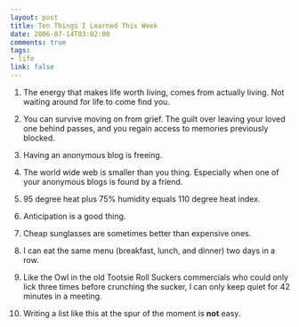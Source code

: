 ```yaml
--- 
layout: post
title: Ten Things I Learned This Week
date: 2006-07-14T03:02:00
comments: true
tags:
- life
link: false
---
```

1. The energy that makes life worth living, comes from actually living. Not waiting around for life to come find you.

2. You can survive moving on from grief. The guilt over leaving your loved one behind passes, and you regain access to memories previously blocked.

3. Having an anonymous blog is freeing.

4. The world wide web is smaller than you thing. Especially when one of your anonymous blogs is found by a friend.

5. 95 degree heat plus 75% humidity equals 110 degree heat index.

6. Anticipation is a good thing.

7. Cheap sunglasses are sometimes better than expensive ones.

8. I can eat the same menu (breakfast, lunch, and dinner) two days in a row.

9. Like the Owl in the old Tootsie Roll Suckers commercials who could only lick three times before crunching the sucker, I can only keep quiet for 42 minutes in a meeting.

10. Writing a list like this at the spur of the moment is <b>not</b> easy.
